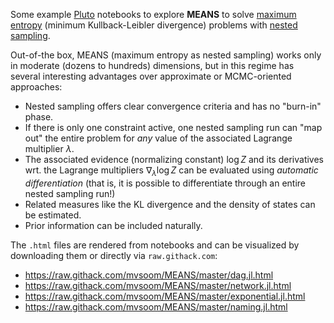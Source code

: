 Some example [Pluto](https://github.com/fonsp/Pluto.jl) notebooks to explore
**MEANS** to solve [maximum
entropy](https://en.wikipedia.org/wiki/Principle_of_maximum_entropy) (minimum
Kullback-Leibler divergence) problems with [nested
sampling](https://projecteuclid.org/journals/bayesian-analysis/volume-1/issue-4/Nested-sampling-for-general-Bayesian-computation/10.1214/06-BA127.full).

Out-of-the box, MEANS (maximum entropy as nested sampling) works only in
moderate (dozens to hundreds) dimensions, but in this regime has several
interesting advantages over approximate or MCMC-oriented approaches:
- Nested sampling offers clear convergence criteria and has no "burn-in" phase.
- If there is only one constraint active, one nested sampling run can "map out"
  the entire problem for *any* value of the associated Lagrange multiplier
  $\lambda$.
- The associated evidence (normalizing constant) $\log Z$ and its derivatives
  wrt. the Lagrange multipliers $\nabla_\lambda \log Z$ can be evaluated using
  *automatic differentiation* (that is, it is possible to differentiate through
  an entire nested sampling run!)
- Related measures like the KL divergence and the density of states can be
  estimated.
- Prior information can be included naturally.

The `.html` files are rendered from notebooks and can be visualized by
downloading them or directly via `raw.githack.com`:
- <https://raw.githack.com/mvsoom/MEANS/master/dag.jl.html>
- <https://raw.githack.com/mvsoom/MEANS/master/network.jl.html>
- <https://raw.githack.com/mvsoom/MEANS/master/exponential.jl.html>
- <https://raw.githack.com/mvsoom/MEANS/master/naming.jl.html>
